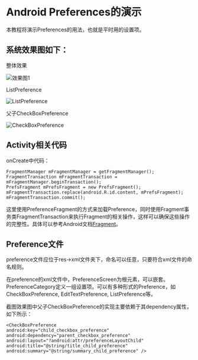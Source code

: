 # Android Preferences的演示
本教程将演示Preferences的用法，也就是平时用的设置项。  
## 系统效果图如下：
整体效果
  
![效果图1](https://github.com/llfjfz/AndroidTutorials/blob/master/PreferencesTutorial/screenshots/1.png)

ListPreference  

![ListPreference](https://github.com/llfjfz/AndroidTutorials/blob/master/PreferencesTutorial/screenshots/2.png)

父子CheckBoxPreference

![CheckBoxPreference](https://github.com/llfjfz/AndroidTutorials/blob/master/PreferencesTutorial/screenshots/3.png)

## Activity相关代码
onCreate中代码：

    FragmentManager mFragmentManager = getFragmentManager();
    FragmentTransaction mFragmentTransaction = mFragmentManager.beginTransaction();
    PrefsFragment mPrefsFragment = new PrefsFragment();
    mFragmentTransaction.replace(android.R.id.content, mPrefsFragment);
    mFragmentTransaction.commit();

这里使用PreferenceFragment的方式来加载Preference，同时使用Fragment事务类FragmentTransaction来执行Fragment的相关操作，这样可以确保这些操作的完整性。具体可以参考Android文档[Fragment](https://developer.android.com/guide/components/fragments.html)。

## Preference文件
preference文件应位于res->xml文件夹下，命名可以任意，只要符合xml文件的命名规则。

在preference的xml文件中，PreferenceScreen为根元素，可以嵌套。PreferenceCategory定义一组设置项。可以有多种形式的Preference，如CheckBoxPreference, EditTextPreference, ListPreference等。

截图效果图中父子CheckBoxPreference的实现主要依赖于其dependency属性，如下所示：
    
    <CheckBoxPreference
    android:key="child_checkbox_preference"
    android:dependency="parent_checkbox_preference"
    android:layout="?android:attr/preferenceLayoutChild"
    android:title="@string/title_child_preference"
    android:summary="@string/summary_child_preference" />